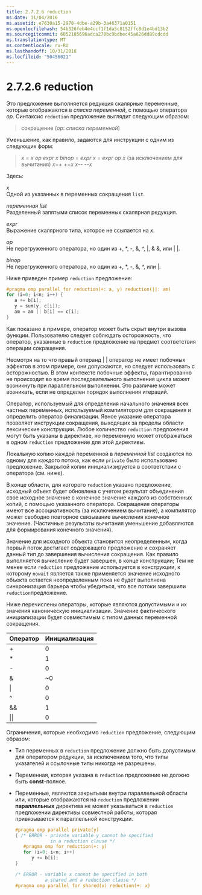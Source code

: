 ```yaml
---
title: 2.7.2.6 reduction
ms.date: 11/04/2016
ms.assetid: e7630a15-2978-4dbe-a29b-3a46371a0151
ms.openlocfilehash: 54b326feb4e4ccf1f1da5c8152ffc8d1e4bd13b2
ms.sourcegitcommit: 6052185696adca270bc9bdbec45a626dd89cdcdd
ms.translationtype: MT
ms.contentlocale: ru-RU
ms.lasthandoff: 10/31/2018
ms.locfileid: "50456021"
---
```

# <a name="2726-reduction"></a>2.7.2.6 reduction

Это предложение выполняется редукция скалярные переменные, которые отображаются в *списка переменной*, с помощью оператора *op*. Синтаксис `reduction` предложение выглядит следующим образом:

> сокращение (*op*: *списка переменной*)

Уменьшение, как правило, задаются для инструкции с одним из следующих форм:

> *x* = *x* *op* *expr*
> *x* *binop* = *expr*
> *x* = *expr* *op* *x* (за исключением для вычитания) *x*++
> ++*x*
> *x*--
> --*x*

Здесь:

*x*<br/>
Одной из указанных в переменных сокращения `list`.

*переменная list*<br/>
Разделенный запятыми список переменных скалярная редукция.

*expr*<br/>
Выражение скалярного типа, которое не ссылается на *x*.

*op*<br/>
Не перегруженного оператора, но один из +, &#42;, -, &amp;, ^, &#124;, &amp; &amp;, или &#124; &#124;.

*binop*<br/>
Не перегруженного оператора, но один из +, &#42;, -, &amp;, ^, или &#124;.

Ниже приведен пример `reduction` предложение:

```cpp
#pragma omp parallel for reduction(+: a, y) reduction(||: am)
for (i=0; i<n; i++) {
   a += b[i];
   y = sum(y, c[i]);
   am = am || b[i] == c[i];
}
```

Как показано в примере, оператор может быть скрыт внутри вызова функции. Пользователю следует соблюдать осторожность, что оператор, указанные в `reduction` предложение на предмет соответствия операции сокращения.

Несмотря на то что правый операнд &#124; &#124; оператор не имеет побочных эффектов в этом примере, они допускаются, но следует использовать с осторожностью. В этом контексте побочные эффекты, гарантированно не происходит во время последовательного выполнения цикла может возникнуть при параллельном выполнении. Это различие может возникать, если не определен порядок выполнения итераций.

Оператор, используемый для определения начального значения всех частных переменных, используемый компилятором для сокращения и определить оператор финализации. Явное указание оператора позволяет инструкции сокращения, выходящих за пределы области лексические конструкции. Любое количество `reduction` предложения могут быть указаны в директиве, но переменную может отображаться в одном `reduction` предложение для этой директивы.

Локальную копию каждой переменной в *переменной list* создаются по одному для каждого потока, как если `private` было использовано предложение. Закрытой копии инициализируется в соответствии с оператора (см. ниже).

В конце области, для которого `reduction` указано предложение, исходный объект будет обновлена с учетом результат объединения свое исходное значение с конечное значение каждого из собственных копий, с помощью указанного оператора. Сокращение операторы имеют все ассоциативность (за исключением вычитание), а компилятор может свободно повторное связывание вычисления конечное значение. (Частичные результаты вычитания уменьшение добавляются для формирования конечного значения).

Значение для исходного объекта становится неопределенным, когда первый поток достигает содержащего предложение и сохраняет данный тип до завершения вычисления сокращения.  Как правило выполняется вычисление будет завершен, в конце конструкции; Тем не менее если `reduction` предложение используется в конструкции, к которому `nowait` является также применяется значение исходного объекта остается неопределенным пока не будет выполнена синхронизация барьера чтобы убедиться, что все потоки завершили `reduction`предложение.

Ниже перечислены операторы, которые являются допустимыми и их значения каноническую инициализации. Значение фактического инициализации будет совместимым с типом данных переменной сокращения.

|Оператор|Инициализация|
|--------------|--------------------|
|+|0|
|&#42;|1|
|-|0|
|&amp;|~0|
|&#124;|0|
|^|0|
|&amp;&amp;|1|
|&#124;&#124;|0|

Ограничения, которые необходимо `reduction` предложение, следующим образом:

- Тип переменных в `reduction` предложение должно быть допустимым для оператором редукции, за исключением того, что типы указателей и ссылочные типы никогда не разрешены.

- Переменная, которая указана в `reduction` предложение не должно быть **const**-полное.

- Переменные, являются закрытыми внутри параллельной области или, которые отображаются на `reduction` предложении **параллельных** директива не может указываться в `reduction` предложении директивы совместной работы, которая привязывается к параллельной конструкции.

   ```cpp
   #pragma omp parallel private(y)
   { /* ERROR - private variable y cannot be specified
                in a reduction clause */
      #pragma omp for reduction(+: y)
      for (i=0; i<n; i++)
         y += b[i];
   }

   /* ERROR - variable x cannot be specified in both
              a shared and a reduction clause */
   #pragma omp parallel for shared(x) reduction(+: x)
   ```
